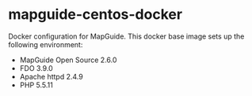mapguide-centos-docker
======================

Docker configuration for MapGuide. This docker base image sets up the following environment:

 - MapGuide Open Source 2.6.0
 - FDO 3.9.0
 - Apache httpd 2.4.9
 - PHP 5.5.11


